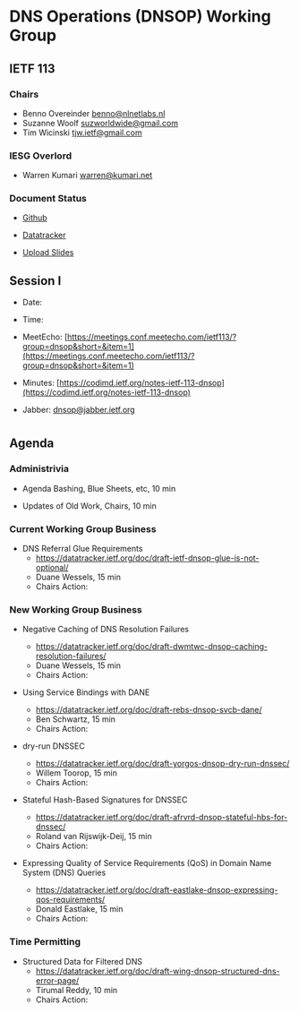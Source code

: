 
# DNS Operations (DNSOP) Working Group
## IETF 113


### Chairs
* Benno Overeinder [benno@nlnetlabs.nl](benno@nlnetlabs.nl)
* Suzanne Woolf [suzworldwide@gmail.com](suzworldwide@gmail.com)
* Tim Wicinski [tjw.ietf@gmail.com](tjw.ietf@gmail.com)

### IESG Overlord
* Warren Kumari [warren@kumari.net](warren@kumari.net)

### Document Status
* [Github](https://github.com/ietf-wg-dnsop/wg-materials/blob/main/dnsop-document-status.md)
* [Datatracker](https://datatracker.ietf.org/wg/dnsop/documents/)

* [Upload Slides](https://datatracker.ietf.org/meeting/113/session/dnsop)


## Session I

* Date:
* Time:
* MeetEcho: [https://meetings.conf.meetecho.com/ietf113/?group=dnsop&short=&item=1](https://meetings.conf.meetecho.com/ietf113/?group=dnsop&short=&item=1)
* Minutes: [https://codimd.ietf.org/notes-ietf-113-dnsop](https://codimd.ietf.org/notes-ietf-113-dnsop)

* Jabber:  [dnsop@jabber.ietf.org](dnsop@jabber.ietf.org)


#
## Agenda

### Administrivia

* Agenda Bashing, Blue Sheets, etc, 10 min

* Updates of Old Work, Chairs, 10 min

### Current Working Group Business


*   DNS Referral Glue Requirements
    - https://datatracker.ietf.org/doc/draft-ietf-dnsop-glue-is-not-optional/
    - Duane Wessels, 15 min
    - Chairs Action:


### New Working Group Business

*   Negative Caching of DNS Resolution Failures
    - https://datatracker.ietf.org/doc/draft-dwmtwc-dnsop-caching-resolution-failures/
    - Duane Wessels, 15 min
    - Chairs Action:

*   Using Service Bindings with DANE
    - https://datatracker.ietf.org/doc/draft-rebs-dnsop-svcb-dane/
    - Ben Schwartz, 15 min
    - Chairs Action:

*   dry-run DNSSEC
    - https://datatracker.ietf.org/doc/draft-yorgos-dnsop-dry-run-dnssec/
    - Willem Toorop, 15 min
    - Chairs Action:

*   Stateful Hash-Based Signatures for DNSSEC
    - https://datatracker.ietf.org/doc/draft-afrvrd-dnsop-stateful-hbs-for-dnssec/
    - Roland van Rijswijk-Deij, 15 min
    - Chairs Action:

*   Expressing Quality of Service Requirements (QoS) in Domain Name System (DNS) Queries
    - https://datatracker.ietf.org/doc/draft-eastlake-dnsop-expressing-qos-requirements/
    - Donald Eastlake, 15 min
    - Chairs Action:


### Time Permitting

*   Structured Data for Filtered DNS
    - https://datatracker.ietf.org/doc/draft-wing-dnsop-structured-dns-error-page/
    - Tirumal Reddy, 10 min
    - Chairs Action:

